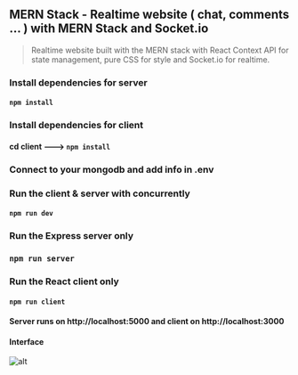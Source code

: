 ## MERN Stack - Realtime website ( chat, comments ... ) with MERN Stack and Socket.io 
> Realtime website built with the MERN stack with React Context API for state management, pure CSS for style and Socket.io for realtime.

 
 
### Install dependencies for server 
#### `npm install`

### Install dependencies for client
#### cd client ---> `npm install`

### Connect to your mongodb and add info in .env

### Run the client & server with concurrently
#### `npm run dev`

### Run the Express server only
### `npm run server`

### Run the React client only
#### `npm run client`

#### Server runs on http://localhost:5000 and client on http://localhost:3000

#### Interface 

![alt](https://res.cloudinary.com/djamk74m7/image/upload/v1645468266/screencapture-localhost-3000-product-620ab969bc8506479255a938-2022-02-21-20_30_37_jt4zd0.jpg)
